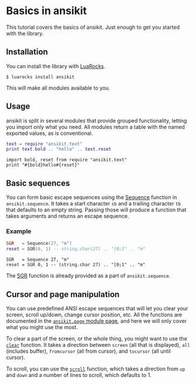 # Basics in ansikit

This tutorial covers the basics of ansikit. Just enough to get you started with the library.

## Installation

You can install the library with [LuaRocks](https://luarocks.org/).

```
$ luarocks install ansikit
```

This will make all modules available to you.

## Usage

ansikit is split in several modules that provide grouped functionality, letting you import only what you need. All modules return a table with the named exported values, as is conventional.

```lua tab="Lua"
text = require "ansikit.text"
print text.bold .. "hello" .. text.reset
```

```moonscript tab="MoonScript"
import bold, reset from require "ansikit.text"
print "#{bold}hello#{reset}"
```



## Basic sequences

You can form basic escape sequences using the [Sequence](/module/sequence/#Sequence) function in `ansikit.sequence`. It takes a start character `sb` and a trailing character `tb` that defaults to an empty string.  Passing those will produce a function that takes arguments and returns an escape sequence.

### Example

```lua tab="Lua'
SGR   = Sequence(27, "m")
reset = SGR(0, 1) -- string.char(27) .. "[0;1" .. "m"
```

```moonscript tab="MoonScript"
SGR   = Sequence 27, "m"
reset = SGR 0, 1 -- (string.char 27) .. "[0;1" .. "m"
```

The [SGR](/module/sequence/#SGR) function is already provided as a part of `ansikit.sequence`.

## Cursor and page manipulation

You can use predefined ANSI escape sequences that will let you clear your screen, scroll up/down, change cursor position, etc. All the functions are documented in the [`ansikit.page` module page](/module/page/), and here we will only cover what you might use the most.

To clear a part of the screen, or the whole thing, you might want to use the [`clear`](/module/page/#erase) function. It takes a direction between `screen` (all that is displayed), `all` (includes buffer), `fromcursor` (all from cursor), and `tocursor` (all until cursor).

To scroll, you can use the [`scroll`](/module/page/#scroll) function, which takes a direction from `up` and `down` and a number of lines to scroll, which defaults to 1.





